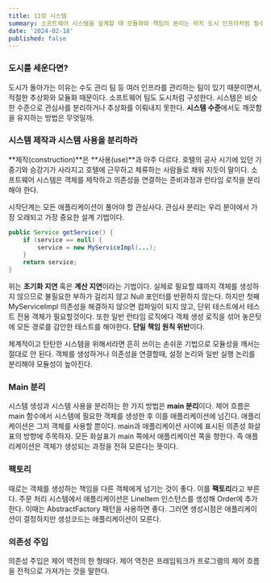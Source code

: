 ```yaml
---
title: 11장 시스템
summary: 소프트웨어 시스템을 설계할 때 모듈화와 책임의 분리는 마치 도시 인프라처럼 필수적입니다. 이 가이드에서는 시스템의 제작과 사용을 분리하는 방법, Main 분리, 팩토리 사용, 그리고 의존성 주입을 통해 높은 모듈성과 유지 관리 용이성을 달성하는 방법을 설명합니다. 각 섹션은 시스템 설계의 추상화와 모듈화를 통해 변경이 용이하고, 테스트 가능하며, 유연한 소프트웨어를 개발하는 데 필요한 전략을 제공합니다.
date: '2024-02-18'
published: false
---
```


### 도시를 세운다면?

도시가 돌아가는 이유는 수도 관리 팀 등 여러 인프라를 관리하는 팀이 있기 때문이면서, 적절한 추상화와 모듈화 때문이다.
소프트웨어 팀도 도시처럼 구성한다. 시스템은 비슷한 수준으로 관심사를 분리하거나 추상화를 이뤄내지 못한다.
**시스템 수준**에서도 깨끗함을 유지하는 방법은 무엇일까.

### 시스템 제작과 시스템 사용을 분리하라

**제작(construction)**은 **사용(use)**과 아주 다르다.
호텔의 공사 시기에 있던 기중기와 승강기가 사라지고 호텔에 근무하고 체류하는 사람들로 채워 지듯이 말이다.
소프트웨어 시스템은 객체를 제작하고 의존성을 연결하는 준비과정과 런타임 로직을 분리해야 한다.

시작단계는 모든 애플리케이션이 풀어야 할 관심사다. 관심사 분리는 우리 분야에서 가장 오래되고 가장 중요한 설계 기법이다.

```java
public Service getService() {
    if (service == null) {
        service = new MyServiceImpl(...);
    }
    return service;
}
```

위는 **초기화 지연** 혹은 **계산 지연**이라는 기법이다. 실제로 필요할 떄까지 객체를 생성하지 않으므로 불필요한 부하가 걸리지 않고 Null 포인터를 반환하지 않는다.
하지만 첫째 MyServiceImpl 의존성을 해결하지 않으면 컴파일이 되지 않고, 단위 테스트에서 테스트 전용 객체가 필요할것이다.
또한 일반 런타임 로직에다 객체 생성 로직을 섞어 놓은탓에 모든 경로를 감안한 테스트를 해야한다. **단일 책임 원칙 위반**이다.

체계적이고 탄탄한 시스템을 위해서라면 흔히 쓰이는 손쉬운 기법으로 모듈성을 깨서는 절대로 안 된다.
객체를 생성하거나 의존성을 연결할때, 설정 논리와 일반 실행 논리를 분리해야 모듈성이 높아진다.

### Main 분리

시스템 생성과 시스템 사용을 분리하는 한 가지 방법은 **main 분리**이다.
제어 흐름은 main 함수에서 시스템에 필요한 객체를 생성한 후 이를 애플리케이션에 넘긴다. 애플리케이션은 그저 객체를 사용할 뿐이다.
main과 애플리케이션 사이에 표시된 의존성 화살표의 방향에 주목하자. 모든 화살표가 main 쪽에서 애플리케이션 쪽을 향한다. 
즉 애플리케이션은 객체가 생성되는 과정을 전혀 모른다는 뜻이다.

### 팩토리

때로는 객체를 생성하는 책임을 다른 객체에게 넘기는 것이 좋다. 이를 **팩토리**라고 부른다.
주문 처리 시스템에서 애플리케이션은 LineItem 인스턴스를 생성해 Order에 추가한다. 이때는 AbstractFactory 패턴을 사용하면 좋다.
그러면 생성시점은 애플리케이션이 결정하지만 생성코드는 애플리케이션이 모른다.

### 의존성 주입

의존성 주입은 제어 역전의 한 형태다. 제어 역전은 프레임워크가 프로그램의 제어 흐름을 전적으로 가져가는 것을 말한다.



